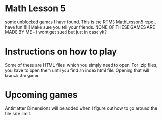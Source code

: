 # Math Lesson 5
some unblocked games I have found.
This is the RTMS MathLesson5 repo.. have fun!!!!!! Make sure you tell your friends.
NONE OF THESE GAMES ARE MADE BY ME - i wont get sued but just in case yk?
# Instructions on how to play
Some of these are HTML files, which you simply need to open. For .zip files, you have to open them until you find an index.html file. Opening that will launch the game.
# Upcoming games
Antimatter Dimensions will be added when I figure out how to go around the file size limit.
